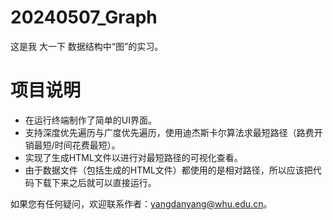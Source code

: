 # 20240507_Graph
这是我 大一下 数据结构中“图”的实习。
# 项目说明
 - 在运行终端制作了简单的UI界面。
 - 支持深度优先遍历与广度优先遍历，使用迪杰斯卡尔算法求最短路径（路费开销最短/时间花费最短）。
 - 实现了生成HTML文件以进行对最短路径的可视化查看。
 - 由于数据文件（包括生成的HTML文件）都使用的是相对路径，所以应该把代码下载下来之后就可以直接运行。

如果您有任何疑问，欢迎联系作者：yangdanyang@whu.edu.cn。
